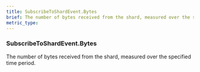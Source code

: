 ```yaml
---
title: SubscribeToShardEvent.Bytes
brief: The number of bytes received from the shard, measured over the specified time period.
metric_type:
---
```

### SubscribeToShardEvent.Bytes

The number of bytes received from the shard, measured over the specified time period.
